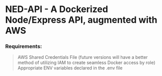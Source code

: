 # NED-API - A Dockerized Node/Express API, augmented with AWS

### Requirements:
> AWS Shared Credentials File (future versions will have a better method of utilizing IAM to create seamless Docker access by role)
> Appropriate ENV variables declared in the .env file